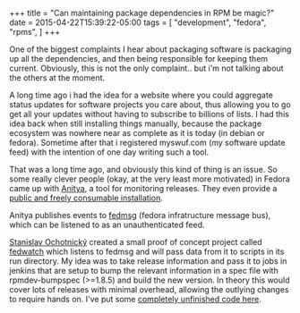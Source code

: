 +++
title = "Can maintaining package dependencies in RPM be magic?"
date = 2015-04-22T15:39:22-05:00
tags = [
  "development",
  "fedora",
  "rpms",
]
+++

One of the biggest complaints I hear about packaging software is packaging up all the dependencies, and then being responsible for keeping them current. Obviously, this is not the only complaint.. but i'm not talking about the others at the moment.

A long time ago i had the idea for a website where you could aggregate status updates for software projects you care about, thus allowing you to go get all your updates without having to subscribe to billions of lists. I had this idea back when still installing things manually, because the package ecosystem was nowhere near as complete as it is today (in debian or fedora). Sometime after that i registered myswuf.com (my software update feed) with the intention of one day writing such a tool.

That was a long time ago, and obviously this kind of thing is an issue. So some really clever people (okay, at the very least more motivated) in Fedora came up with [Anitya](https://github.com/fedora-infra/anitya/ "Anitya"), a tool for monitoring releases. They even provide a [public and freely consumable installation](https://release-monitoring.org/ "release-monitoring.org").

Anitya publishes events to [fedmsg](http://www.fedmsg.com/ "fedmsg.com") (fedora infratructure message bus), which can be listened to as an unauthenticated feed.

[Stanislav Ochotnický](http://blog.ochotnicky.com) created a small proof of concept project called [fedwatch](https://github.com/sochotnicky/fedwatch) which listens to fedmsg and will pass data from it to scripts in its run directory. My idea was to take release information and pass it to jobs in jenkins that are setup to bump the relevant information in a spec file with rpmdev-bumpspec (>=1.8.5) and build the new version. In theory this would cover lots of releases with minimal overhead, allowing the outlying changes to require hands on. I've put some [completely unfinished code here](https://github.com/gregswift/fedwatch-trigger-jenkins).
